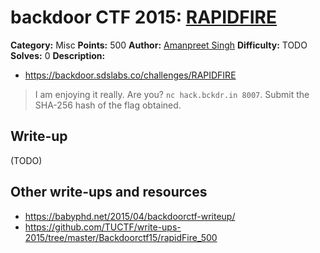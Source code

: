 # backdoor CTF 2015: [RAPIDFIRE](https://backdoor.sdslabs.co/challenges/RAPIDFIRE)

**Category:** Misc
**Points:** 500
**Author:** [Amanpreet Singh](https://backdoor.sdslabs.co/users/apsdehal)
**Difficulty:** TODO
**Solves:** 0
**Description:** 

* <https://backdoor.sdslabs.co/challenges/RAPIDFIRE>

> I am enjoying it really. Are you? `nc hack.bckdr.in 8007`. Submit the SHA-256 hash of the flag obtained.

## Write-up

(TODO)

## Other write-ups and resources

* <https://babyphd.net/2015/04/backdoorctf-writeup/>
* <https://github.com/TUCTF/write-ups-2015/tree/master/Backdoorctf15/rapidFire_500>
